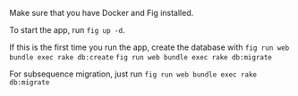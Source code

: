Make sure that you have Docker and Fig installed.

To start the app, run `fig up -d`.

If this is the first time you run the app, create the database with
`fig run web bundle exec rake db:create`
`fig run web bundle exec rake db:migrate`

For subsequence migration, just run `fig run web bundle exec rake db:migrate`

